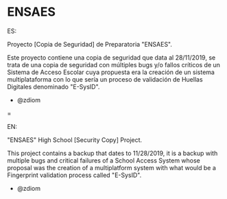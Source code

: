 # ENSAES

ES:

Proyecto [Copia de Seguridad] de Preparatoria "ENSAES".

Este proyecto contiene una copia de seguridad que data al 28/11/2019, se trata de una copia de seguridad con múltiples bugs y/o fallos críticos de un Sistema de Acceso Escolar cuya propuesta era la creación de un sistema multiplataforma con lo que sería un proceso de validación de Huellas Digitales denominado "E-SysID".

- @zdiom

=

EN:

"ENSAES" High School [Security Copy] Project.

This project contains a backup that dates to 11/28/2019, it is a backup with multiple bugs and critical failures of a School Access System whose proposal was the creation of a multiplatform system with what would be a Fingerprint validation process called "E-SysID".

- @zdiom
